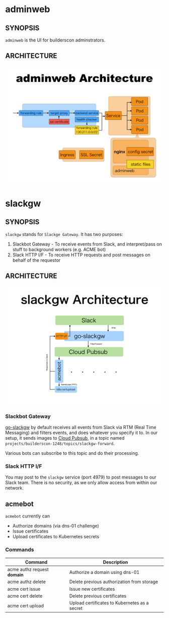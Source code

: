 # adminweb

## SYNOPSIS

`adminweb` is the UI for builderscon adminstrators. 

## ARCHITECTURE

![adminweb architecture](media/adminweb-architecture.jpeg)

# slackgw

## SYNOPSIS

`slackgw` stands for `Slackge Gateway`. It has two purposes:

1. Slackbot Gateway - To receive events from Slack, and interpret/pass on stuff to background workers (e.g. ACME bot)
2. Slack HTTP I/F - To receive HTTP requests and post messages on behalf of the requestor

## ARCHITECTURE

![slackgw architecture](media/slackgw-architecture.jpeg)

### Slackbot Gateway

[go-slackgw](https://github.com/lestrrat/go-slackgw) by default receives all events from Slack via RTM (Real Time Messaging) and filters events, and does whatever you specify it to. In our setup, it sends images to [Cloud Pubsub](https://cloud.google.com/pubsub/overview), in a topic named `projects/builderscon-1248/topics/slackgw-forward`.

Various bots can subscribe to this topic and do their processing.

### Slack HTTP I/F

You may post to the `slackgw` service (port 4979) to post messages to our Slack team. There is no security, as we only allow access from within our network.

## acmebot

`acmebot` currently can 

* Authorize domains (via dns-01 challenge)
* Issue certificates
* Upload certificates to Kubernetes secrets

### Commands

| Command                       | Description |
|-------------------------------|-------------|
| acme authz request **domain** | Authorize a domain using dns-01 |
| acme authz delete <domain>    | Delete previous authorization from storage |
| acme cert issue <domain>      | Issue new certificates |
| acme cert delete <domain>     | Delete previous certificates |
| acme cert upload <domain>     | Upload certificates to Kubernetes as a secret |

